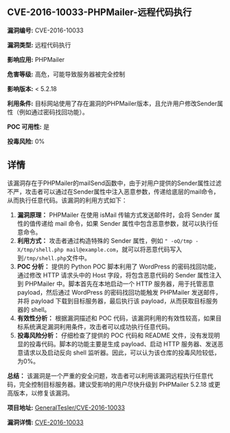 ## CVE-2016-10033-PHPMailer-远程代码执行

**漏洞编号:** CVE-2016-10033

**漏洞类型:** 远程代码执行

**影响应用:** PHPMailer

**危害等级:** 高危，可能导致服务器被完全控制

**影响版本:** < 5.2.18

**利用条件:** 目标网站使用了存在漏洞的PHPMailer版本，且允许用户修改Sender属性（例如通过密码找回功能）。

**POC 可用性:** 是

**投毒风险:** 0%

## 详情

该漏洞存在于PHPMailer的mailSend函数中，由于对用户提供的Sender属性过滤不严，攻击者可以通过在Sender属性中注入恶意参数，传递给底层的mail命令，从而执行任意代码。该漏洞的利用方式如下：

1.  **漏洞原理：** PHPMailer 在使用 isMail 传输方式发送邮件时，会将 Sender 属性的值传递给 mail 命令，如果 Sender 属性中包含恶意参数，就可以执行任意命令。
2.  **利用方式：** 攻击者通过构造特殊的 Sender 属性，例如 `" -oQ/tmp -X/tmp/shell.php mail@example.com`，就可以将恶意代码写入到`/tmp/shell.php`文件中。
3.  **POC 分析：** 提供的 Python POC 脚本利用了 WordPress 的密码找回功能，通过修改 HTTP 请求头中的 Host 字段，将包含恶意代码的 Sender 属性注入到 PHPMailer 中。脚本首先在本地启动一个 HTTP 服务器，用于托管恶意 payload，然后通过 WordPress 的密码找回功能触发 PHPMailer 发送邮件，并将 payload 下载到目标服务器，最后执行该 payload，从而获取目标服务器的 shell。
4.  **有效性分析：** 根据漏洞描述和 POC 代码，该漏洞利用的有效性较高，如果目标系统满足漏洞利用条件，攻击者可以成功执行任意代码。
5.  **投毒风险分析：** 仔细检查了提供的 POC 代码和 README 文件，没有发现明显的投毒代码。脚本的功能主要是生成 payload、启动 HTTP 服务器、发送恶意请求以及启动反向 shell 监听器。因此，可以认为该仓库的投毒风险较低，为0%。

**总结：** 该漏洞是一个严重的安全问题，攻击者可以利用该漏洞远程执行任意代码，完全控制目标服务器。建议受影响的用户尽快升级到 PHPMailer 5.2.18 或更高版本，以修复该漏洞。

**项目地址:** [GeneralTesler/CVE-2016-10033](https://github.com/GeneralTesler/CVE-2016-10033)

**漏洞详情:** [CVE-2016-10033](https://nvd.nist.gov/vuln/detail/CVE-2016-10033)